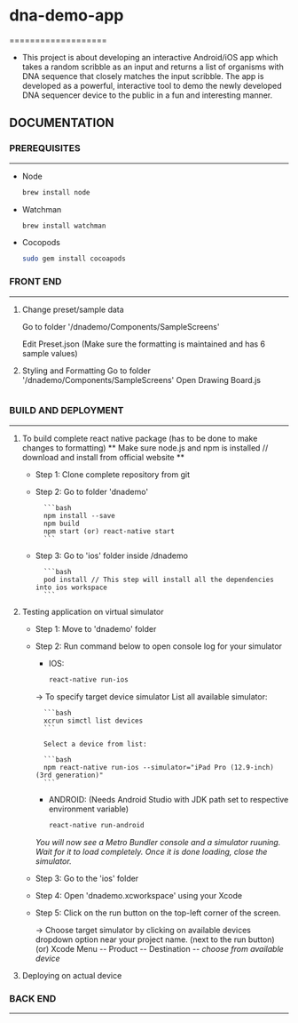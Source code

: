 # dna-demo-app
===================
- This project is about developing an interactive Android/iOS app which takes a random scribble as an input and returns a list of organisms with DNA sequence that closely matches the input scribble. The app is developed as a powerful, interactive tool to demo the newly developed DNA sequencer device to the public in a fun and interesting manner.

## DOCUMENTATION

### PREREQUISITES
-------------
- Node

    ```bash
    brew install node
    ```

- Watchman

    ```bash
    brew install watchman
    ```

- Cocopods

    ```bash
    sudo gem install cocoapods
    ```

### FRONT END
-------------

1. Change preset/sample data

    Go to folder '/dnademo/Components/SampleScreens'

    Edit Preset.json (Make sure the formatting is maintained and has 6 sample values)

2. Styling and Formatting
    Go to folder '/dnademo/Components/SampleScreens'
    Open Drawing Board.js
    ~~~Mention line numbers or code blocks to be edited~~~

### BUILD AND DEPLOYMENT
-------------

1. To build complete react native package (has to be done to make changes to formatting)
    ** Make sure node.js and npm is installed // download and install from official website **

    - Step 1: Clone complete repository from git
    - Step 2: Go to folder 'dnademo'

            ```bash
            npm install --save
            npm build
            npm start (or) react-native start 
            ```
    - Step 3: Go to 'ios' folder inside /dnademo

            ```bash
            pod install // This step will install all the dependencies into ios workspace
            ```

2. Testing application on virtual simulator

    - Step 1: Move to 'dnademo' folder
    - Step 2: Run command below to open console log for your simulator

        - IOS:

            ```bash
            react-native run-ios
            ```

        -> To specify target device simulator
            List all available simulator:

            ```bash
            xcrun simctl list devices
            ```

            Select a device from list:

            ```bash
            npm react-native run-ios --simulator="iPad Pro (12.9-inch) (3rd generation)"
            ```

        - ANDROID: (Needs Android Studio with JDK path set to respective environment variable)

            ```bash
            react-native run-android
            ```
        *You will now see a Metro Bundler console and a simulator ruuning. Wait for it to load completely. Once it is done loading, close the simulator.*

    - Step 3: Go to the 'ios' folder
    - Step 4: Open 'dnademo.xcworkspace' using your Xcode
    - Step 5: Click on the run button on the top-left corner of the screen.

        -> Choose target simulator by clicking on available devices dropdown option near your project name. (next to the run button)
            (or) Xcode Menu -- Product -- Destination -- *choose from available device*

3. Deploying on actual device

### BACK END
-------------